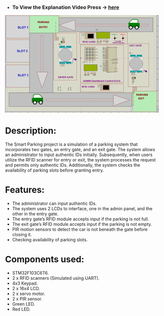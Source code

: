 - ### To View the Explanation Video Press -> [here]()

![Capture](https://github.com/mgtera200/Master-Embedded-System/blob/main/PROJECTS/%5B%20Smart-Private-Vehicle-Parking%20%5D/Project_Simulation/Project.png)

# Description:

The Smart Parking project is a simulation of a parking system that incorporates two gates, an entry gate, and an exit gate.
The system allows an administrator to input authentic IDs initially. Subsequently, when users utilize the RFID scanner for entry or exit, the system processes the request and permits only authentic IDs.
Additionally, the system checks the availability of parking slots before granting entry.

# Features:

-  The administrator can input authentic IDs.
-  The system uses 2 LCDs to interface, one in the admin panel, and the other in the entry gate.
-  The entry gate’s RFID module accepts input if the parking is not full.
-  The exit gate’s RFID module accepts input if the parking is not empty.
-  PIR motion sensors to detect the car is not beneath the gate before closing it.
-  Checking availability of parking slots.

# Components used:

-  STM32F103C6T6.
-  2 x RFID scanners (Simulated using UART).
-  4x3 Keypad.
-  2 x 16x4 LCD.
-  2 x servo motor.
-  2 x PIR sensor.
-  Green LED.
-  Red LED.
